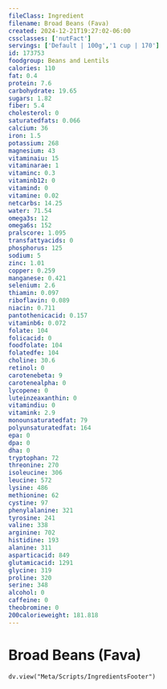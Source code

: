 ```yaml
---
fileClass: Ingredient
filename: Broad Beans (Fava)
created: 2024-12-21T19:27:02-06:00
cssclasses: ['nutFact']
servings: ['Default | 100g','1 cup | 170']
id: 173753
foodgroup: Beans and Lentils
calories: 110
fat: 0.4
protein: 7.6
carbohydrate: 19.65
sugars: 1.82
fiber: 5.4
cholesterol: 0
saturatedfats: 0.066
calcium: 36
iron: 1.5
potassium: 268
magnesium: 43
vitaminaiu: 15
vitaminarae: 1
vitaminc: 0.3
vitaminb12: 0
vitamind: 0
vitamine: 0.02
netcarbs: 14.25
water: 71.54
omega3s: 12
omega6s: 152
pralscore: 1.095
transfattyacids: 0
phosphorus: 125
sodium: 5
zinc: 1.01
copper: 0.259
manganese: 0.421
selenium: 2.6
thiamin: 0.097
riboflavin: 0.089
niacin: 0.711
pantothenicacid: 0.157
vitaminb6: 0.072
folate: 104
folicacid: 0
foodfolate: 104
folatedfe: 104
choline: 30.6
retinol: 0
carotenebeta: 9
carotenealpha: 0
lycopene: 0
luteinzeaxanthin: 0
vitamindiu: 0
vitamink: 2.9
monounsaturatedfat: 79
polyunsaturatedfat: 164
epa: 0
dpa: 0
dha: 0
tryptophan: 72
threonine: 270
isoleucine: 306
leucine: 572
lysine: 486
methionine: 62
cystine: 97
phenylalanine: 321
tyrosine: 241
valine: 338
arginine: 702
histidine: 193
alanine: 311
asparticacid: 849
glutamicacid: 1291
glycine: 319
proline: 320
serine: 348
alcohol: 0
caffeine: 0
theobromine: 0
200calorieweight: 181.818
---
```


# Broad Beans (Fava)

```dataviewjs
dv.view("Meta/Scripts/IngredientsFooter")
```